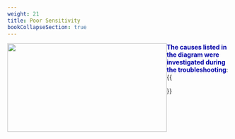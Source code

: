 ```yaml
---
weight: 21
title: Poor Sensitivity
bookCollapseSection: true
---
```


<img width ="360" height= "200" src = "/docs/images/" style ="float: left"/>



**<font color = "#0000a7">The causes listed in the diagram were investigated during the troubleshooting</font>**:
{{<section>}}

